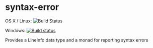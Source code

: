 # syntax-error

OS X / Linux: [![Build Status](https://travis-ci.org/literate-unitb/syntax-error.svg?branch=master)](https://travis-ci.org/literate-unitb/syntax-error)

Windows: [![Build status](https://ci.appveyor.com/api/projects/status/37i2cwhhopa7hkmo?svg=true)](https://ci.appveyor.com/project/cipher1024/syntax-error)

Provides a LineInfo data type and a monad for reporting syntax errors
